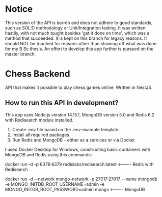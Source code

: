# Notice

This version of the API is barren and does not adhere to good standards, such as SOLID methodology or Unit/Integration testing. It was written hastily, with not much tought besides 'get it done on time', which was a method that succeeded. It is kept on this branch for legacy reasons. It should NOT be touched for reasons other than showing off what was done for my B.Sc thesis. An effort to develop this app further is pursued on the master branch.

# Chess Backend

API that makes it possible to play chess games online. Written in NestJS.

## How to run this API in development?

This app uses Node.js version 14.15.1, MongoDB version 5.0 and Redis 6.2 with Redisearch module installed.

1. Create .env file based on the .env-example template.
2. Install all required packages.
3. Run Redis and MongoDB - either as a services or via Docker.

I used Docker Desktop for Windows, constructing basic containers with MongoDB and Redis using this commands:

docker run -d -p 6379:6379 redislabs/redisearch:latest <---- Redis with Redisearch

docker run -d --network mongo-network -p 27017:27017
--name mongodb
-e MONGO_INITDB_ROOT_USERNAME=admin
-e MONGO_INITDB_ROOT_PASSWORD=admin
mongo <---- MongoDB
